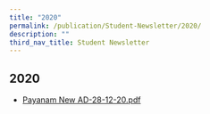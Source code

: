 ```yaml
---
title: "2020"
permalink: /publication/Student-Newsletter/2020/
description: ""
third_nav_title: Student Newsletter
---
```

## 2020

* [Payanam New AD-28-12-20.pdf](/files/Payanam-New-AD-28-12-20.pdf)



